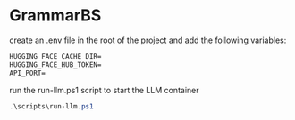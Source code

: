 # GrammarBS


create an  .env file in the root of the project and add the following variables:

```txt
HUGGING_FACE_CACHE_DIR=
HUGGING_FACE_HUB_TOKEN=
API_PORT=
```

run the run-llm.ps1 script to start the LLM container
```powershell
.\scripts\run-llm.ps1
```
